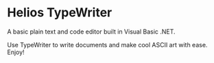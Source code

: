# Helios TypeWriter
A basic plain text and code editor built in Visual Basic .NET.

Use TypeWriter to write documents and make cool ASCII art with ease. Enjoy!
